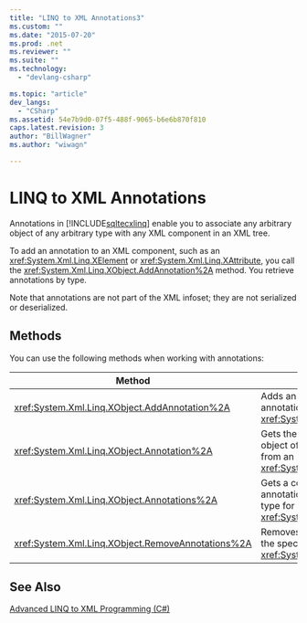 ```yaml
---
title: "LINQ to XML Annotations3"
ms.custom: ""
ms.date: "2015-07-20"
ms.prod: .net
ms.reviewer: ""
ms.suite: ""
ms.technology: 
  - "devlang-csharp"

ms.topic: "article"
dev_langs: 
  - "CSharp"
ms.assetid: 54e7b9d0-07f5-488f-9065-b6e6b870f810
caps.latest.revision: 3
author: "BillWagner"
ms.author: "wiwagn"

---
```

# LINQ to XML Annotations
Annotations in [!INCLUDE[sqltecxlinq](~/includes/sqltecxlinq-md.md)] enable you to associate any arbitrary object of any arbitrary type with any XML component in an XML tree.  
  
 To add an annotation to an XML component, such as an <xref:System.Xml.Linq.XElement> or <xref:System.Xml.Linq.XAttribute>, you call the <xref:System.Xml.Linq.XObject.AddAnnotation%2A> method. You retrieve annotations by type.  
  
 Note that annotations are not part of the XML infoset; they are not serialized or deserialized.  
  
## Methods  
 You can use the following methods when working with annotations:  
  
|Method|Description|  
|------------|-----------------|  
|<xref:System.Xml.Linq.XObject.AddAnnotation%2A>|Adds an object to the annotation list of an <xref:System.Xml.Linq.XObject>.|  
|<xref:System.Xml.Linq.XObject.Annotation%2A>|Gets the first annotation object of the specified type from an <xref:System.Xml.Linq.XObject>.|  
|<xref:System.Xml.Linq.XObject.Annotations%2A>|Gets a collection of annotations of the specified type for an <xref:System.Xml.Linq.XObject>.|  
|<xref:System.Xml.Linq.XObject.RemoveAnnotations%2A>|Removes the annotations of the specified type from an <xref:System.Xml.Linq.XObject>.|  
  
## See Also  
 [Advanced LINQ to XML Programming (C#)](../../../../csharp/programming-guide/concepts/linq/advanced-linq-to-xml-programming.md)
